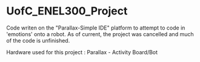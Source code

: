 # UofC_ENEL300_Project
Code writen on the "Parallax-Simple IDE" platform to attempt to code in 'emotions' onto a robot.
As of current, the project was cancelled and much of the code is unfinished.

Hardware used for this project : Parallax - Activity Board/Bot
